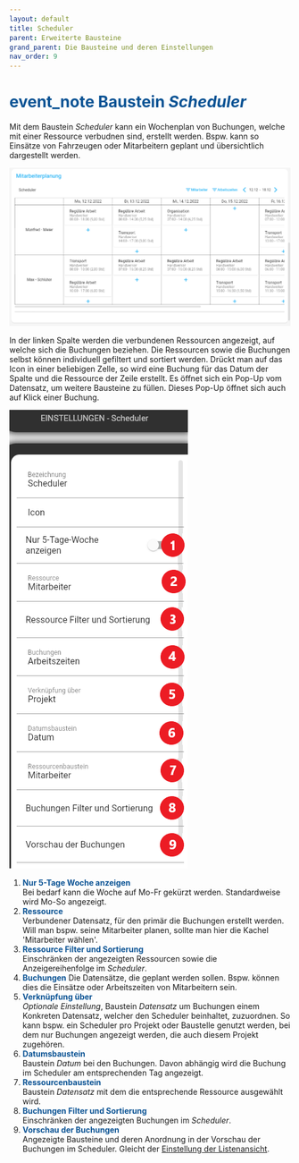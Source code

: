 ```yaml
---
layout: default
title: Scheduler
parent: Erweiterte Bausteine
grand_parent: Die Bausteine und deren Einstellungen
nav_order: 9
---
```


# <span style="color:#0b5394"><span class="material-icons">event_note</span> **Baustein *Scheduler***</span>

Mit dem Baustein *Scheduler* kann ein Wochenplan von Buchungen, welche mit einer Ressource verbudnen sind, erstellt werden. Bspw. kann so Einsätze von Fahrzeugen oder Mitarbeitern geplant und übersichtlich dargestellt werden.

![1scheduler](\assets\record-spec-settings\1scheduler.png "1scheduler")

In der linken Spalte werden die verbundenen Ressourcen angezeigt, auf welche sich die Buchungen beziehen.
Die Ressourcen sowie die Buchungen selbst können individuell gefiltert und sortiert werden.
Drückt man auf das Icon in einer beliebigen Zelle, so wird eine Buchung für das Datum der Spalte und die Ressource der Zeile erstellt. Es öffnet sich ein Pop-Up vom Datensatz, um weitere Bausteine zu füllen. Dieses Pop-Up öffnet sich auch auf Klick einer Buchung.

![2scheduler](\assets\record-spec-settings\2scheduler.png "2scheduler")

1. <span style="color:#0b5394">**Nur 5-Tage Woche anzeigen**</span>  
    Bei bedarf kann die Woche auf Mo-Fr gekürzt werden. Standardweise wird Mo-So angezeigt.
2. <span style="color:#0b5394">**Ressource**</span>  
    Verbundener Datensatz, für den primär die Buchungen erstellt werden. Will man bspw. seine Mitarbeiter planen, sollte man hier die Kachel 'Mitarbeiter wählen'.
3. <span style="color:#0b5394">**Ressource Filter und Sortierung**</span>  
    Einschränken der angezeigten Ressourcen sowie die Anzeigereihenfolge im *Scheduler*.
4. <span style="color:#0b5394">**Buchungen**</span>
    Die Datensätze, die geplant werden sollen. Bspw. können dies die Einsätze oder Arbeitszeiten von Mitarbeitern sein.  
5. <span style="color:#0b5394">**Verknüpfung über**</span>    
    *Optionale Einstellung*, Baustein *Datensatz* um Buchungen einem Konkreten Datensatz, welcher den Scheduler beinhaltet, zuzuordnen. So kann bspw. ein Scheduler pro Projekt oder Baustelle genutzt werden, bei dem nur Buchungen angezeigt werden, die auch diesem Projekt zugehören.    
6. <span style="color:#0b5394">**Datumsbaustein**</span>    
    Baustein *Datum* bei den Buchungen. Davon abhängig wird die Buchung im Scheduler am entsprechenden Tag angezeigt.
7. <span style="color:#0b5394">**Ressourcenbaustein**</span>   
    Baustein *Datensatz* mit dem die entsprechende Ressource ausgewählt wird.
8. <span style="color:#0b5394">**Buchungen Filter und Sortierung**</span>   
    Einschränken der angezeigten Buchungen im *Scheduler*.
9. <span style="color:#0b5394">**Vorschau der Buchungen**</span>   
    Angezeigte Bausteine und deren Anordnung in der Vorschau der Buchungen im Scheduler.
    Gleicht der [Einstellung der Listenansicht](/docs/design-mode-settings.html#designmodus-liste). 
